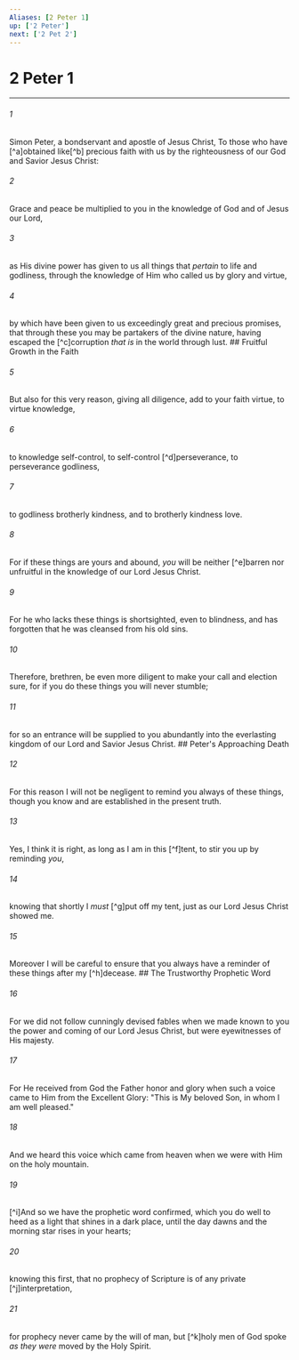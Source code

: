 ```yaml
---
Aliases: [2 Peter 1]
up: ['2 Peter']
next: ['2 Pet 2']
---
```

# 2 Peter 1

***


###### 1 
Simon Peter, a bondservant and apostle of Jesus Christ, To those who have [^a]obtained like[^b] precious faith with us by the righteousness of our God and Savior Jesus Christ: 

###### 2 
Grace and peace be multiplied to you in the knowledge of God and of Jesus our Lord, 

###### 3 
as His divine power has given to us all things that _pertain_ to life and godliness, through the knowledge of Him who called us by glory and virtue, 

###### 4 
by which have been given to us exceedingly great and precious promises, that through these you may be partakers of the divine nature, having escaped the [^c]corruption _that is_ in the world through lust. ## Fruitful Growth in the Faith 

###### 5 
But also for this very reason, giving all diligence, add to your faith virtue, to virtue knowledge, 

###### 6 
to knowledge self-control, to self-control [^d]perseverance, to perseverance godliness, 

###### 7 
to godliness brotherly kindness, and to brotherly kindness love. 

###### 8 
For if these things are yours and abound, _you_ will be neither [^e]barren nor unfruitful in the knowledge of our Lord Jesus Christ. 

###### 9 
For he who lacks these things is shortsighted, even to blindness, and has forgotten that he was cleansed from his old sins. 

###### 10 
Therefore, brethren, be even more diligent to make your call and election sure, for if you do these things you will never stumble; 

###### 11 
for so an entrance will be supplied to you abundantly into the everlasting kingdom of our Lord and Savior Jesus Christ. ## Peter's Approaching Death 

###### 12 
For this reason I will not be negligent to remind you always of these things, though you know and are established in the present truth. 

###### 13 
Yes, I think it is right, as long as I am in this [^f]tent, to stir you up by reminding _you_, 

###### 14 
knowing that shortly I _must_ [^g]put off my tent, just as our Lord Jesus Christ showed me. 

###### 15 
Moreover I will be careful to ensure that you always have a reminder of these things after my [^h]decease. ## The Trustworthy Prophetic Word 

###### 16 
For we did not follow cunningly devised fables when we made known to you the power and coming of our Lord Jesus Christ, but were eyewitnesses of His majesty. 

###### 17 
For He received from God the Father honor and glory when such a voice came to Him from the Excellent Glory: "This is My beloved Son, in whom I am well pleased." 

###### 18 
And we heard this voice which came from heaven when we were with Him on the holy mountain. 

###### 19 
[^i]And so we have the prophetic word confirmed, which you do well to heed as a light that shines in a dark place, until the day dawns and the morning star rises in your hearts; 

###### 20 
knowing this first, that no prophecy of Scripture is of any private [^j]interpretation, 

###### 21 
for prophecy never came by the will of man, but [^k]holy men of God spoke _as they were_ moved by the Holy Spirit.
